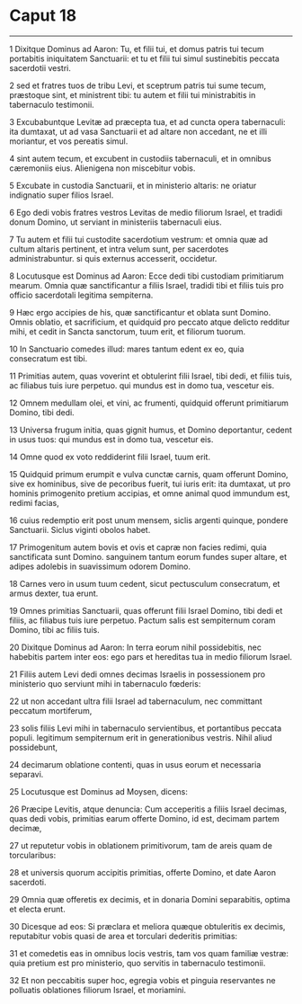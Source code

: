 # Caput 18

***

1 Dixitque Dominus ad Aaron: Tu, et filii tui, et domus patris tui tecum portabitis iniquitatem Sanctuarii: et tu et filii tui simul sustinebitis peccata sacerdotii vestri.

2 sed et fratres tuos de tribu Levi, et sceptrum patris tui sume tecum, præstoque sint, et ministrent tibi: tu autem et filii tui ministrabitis in tabernaculo testimonii.

3 Excubabuntque Levitæ ad præcepta tua, et ad cuncta opera tabernaculi: ita dumtaxat, ut ad vasa Sanctuarii et ad altare non accedant, ne et illi moriantur, et vos pereatis simul.

4 sint autem tecum, et excubent in custodiis tabernaculi, et in omnibus cæremoniis eius. Alienigena non miscebitur vobis.

5 Excubate in custodia Sanctuarii, et in ministerio altaris: ne oriatur indignatio super filios Israel.

6 Ego dedi vobis fratres vestros Levitas de medio filiorum Israel, et tradidi donum Domino, ut serviant in ministeriis tabernaculi eius.

7 Tu autem et filii tui custodite sacerdotium vestrum: et omnia quæ ad cultum altaris pertinent, et intra velum sunt, per sacerdotes administrabuntur. si quis externus accesserit, occidetur.

8 Locutusque est Dominus ad Aaron: Ecce dedi tibi custodiam primitiarum mearum. Omnia quæ sanctificantur a filiis Israel, tradidi tibi et filiis tuis pro officio sacerdotali legitima sempiterna.

9 Hæc ergo accipies de his, quæ sanctificantur et oblata sunt Domino. Omnis oblatio, et sacrificium, et quidquid pro peccato atque delicto redditur mihi, et cedit in Sancta sanctorum, tuum erit, et filiorum tuorum.

10 In Sanctuario comedes illud: mares tantum edent ex eo, quia consecratum est tibi.

11 Primitias autem, quas voverint et obtulerint filii Israel, tibi dedi, et filiis tuis, ac filiabus tuis iure perpetuo. qui mundus est in domo tua, vescetur eis.

12 Omnem medullam olei, et vini, ac frumenti, quidquid offerunt primitiarum Domino, tibi dedi.

13 Universa frugum initia, quas gignit humus, et Domino deportantur, cedent in usus tuos: qui mundus est in domo tua, vescetur eis.

14 Omne quod ex voto reddiderint filii Israel, tuum erit.

15 Quidquid primum erumpit e vulva cunctæ carnis, quam offerunt Domino, sive ex hominibus, sive de pecoribus fuerit, tui iuris erit: ita dumtaxat, ut pro hominis primogenito pretium accipias, et omne animal quod immundum est, redimi facias,

16 cuius redemptio erit post unum mensem, siclis argenti quinque, pondere Sanctuarii. Siclus viginti obolos habet.

17 Primogenitum autem bovis et ovis et capræ non facies redimi, quia sanctificata sunt Domino. sanguinem tantum eorum fundes super altare, et adipes adolebis in suavissimum odorem Domino.

18 Carnes vero in usum tuum cedent, sicut pectusculum consecratum, et armus dexter, tua erunt.

19 Omnes primitias Sanctuarii, quas offerunt filii Israel Domino, tibi dedi et filiis, ac filiabus tuis iure perpetuo. Pactum salis est sempiternum coram Domino, tibi ac filiis tuis.

20 Dixitque Dominus ad Aaron: In terra eorum nihil possidebitis, nec habebitis partem inter eos: ego pars et hereditas tua in medio filiorum Israel.

21 Filiis autem Levi dedi omnes decimas Israelis in possessionem pro ministerio quo serviunt mihi in tabernaculo fœderis:

22 ut non accedant ultra filii Israel ad tabernaculum, nec committant peccatum mortiferum,

23 solis filiis Levi mihi in tabernaculo servientibus, et portantibus peccata populi. legitimum sempiternum erit in generationibus vestris. Nihil aliud possidebunt,

24 decimarum oblatione contenti, quas in usus eorum et necessaria separavi.

25 Locutusque est Dominus ad Moysen, dicens:

26 Præcipe Levitis, atque denuncia: Cum acceperitis a filiis Israel decimas, quas dedi vobis, primitias earum offerte Domino, id est, decimam partem decimæ,

27 ut reputetur vobis in oblationem primitivorum, tam de areis quam de torcularibus:

28 et universis quorum accipitis primitias, offerte Domino, et date Aaron sacerdoti.

29 Omnia quæ offeretis ex decimis, et in donaria Domini separabitis, optima et electa erunt.

30 Dicesque ad eos: Si præclara et meliora quæque obtuleritis ex decimis, reputabitur vobis quasi de area et torculari dederitis primitias:

31 et comedetis eas in omnibus locis vestris, tam vos quam familiæ vestræ: quia pretium est pro ministerio, quo servitis in tabernaculo testimonii.

32 Et non peccabitis super hoc, egregia vobis et pinguia reservantes ne polluatis oblationes filiorum Israel, et moriamini.


